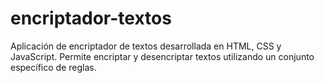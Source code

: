 # encriptador-textos
Aplicación de encriptador de textos desarrollada en HTML, CSS y JavaScript. Permite encriptar y desencriptar textos utilizando un conjunto específico de reglas.
